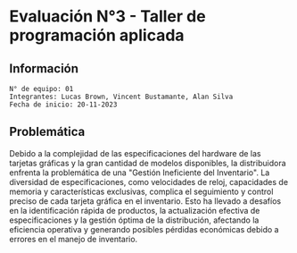 # Evaluación N°3 - Taller de programación aplicada
## Información
```
N° de equipo: 01
Integrantes: Lucas Brown, Vincent Bustamante, Alan Silva
Fecha de inicio: 20-11-2023
```
## Problemática
Debido a la complejidad de las especificaciones del hardware de las tarjetas gráficas y la gran cantidad de modelos disponibles, la distribuidora enfrenta la problemática de una "Gestión Ineficiente del Inventario". La diversidad de especificaciones, como velocidades de reloj, capacidades de memoria y características exclusivas, complica el seguimiento y control preciso de cada tarjeta gráfica en el inventario. Esto ha llevado a desafíos en la identificación rápida de productos, la actualización efectiva de especificaciones y la gestión óptima de la distribución, afectando la eficiencia operativa y generando posibles pérdidas económicas debido a errores en el manejo de inventario.
